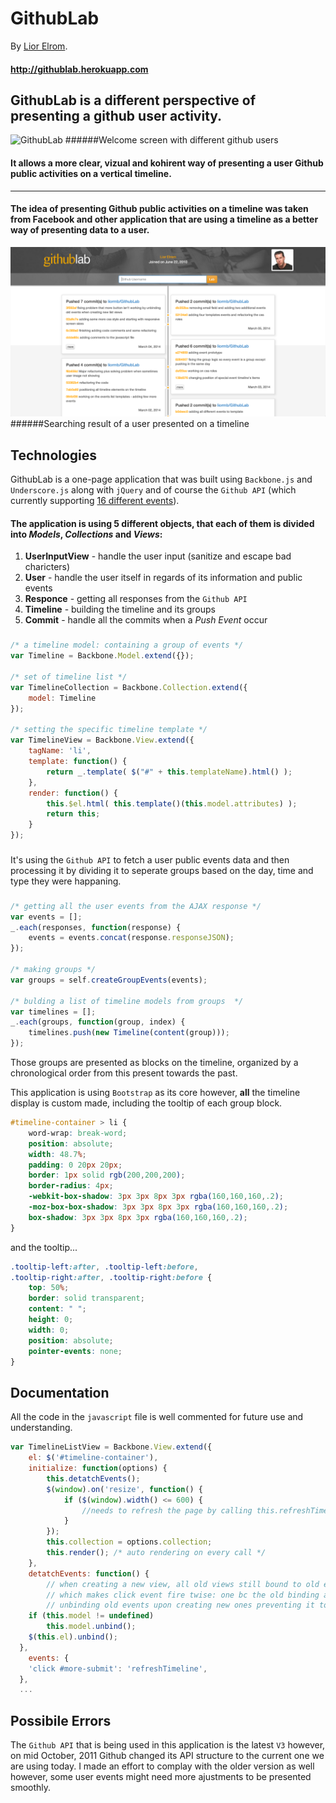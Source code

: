 # GithubLab
By [Lior Elrom](http://liormb.com/).

#### <http://githublab.herokuapp.com>

## GithubLab is a different perspective of presenting a github user activity.

![GithubLab](images/githublab-image1.png)
######Welcome screen with different github users

#### It allows a more clear, vizual and kohirent way of presenting a user Github public activities on a vertical timeline.

- - -

#### The idea of presenting Github public activities on a timeline was taken from Facebook and other application that are using a timeline as a better way of presenting data to a user.

![Example2](images/githublab-image2.png)
######Searching result of a user presented on a timeline

## Technologies

GithubLab is a one-page application that was built using ```Backbone.js``` and ```Underscore.js``` along with ```jQuery``` and of course the ```Github API``` (which currently supporting [16 different events](https://developer.github.com/v3/activity/events/)).

#### The application is using 5 different objects, that each of them is divided into _Models_, _Collections_ and _Views_:

1. **UserInputView** - handle the user input (sanitize and escape bad charicters)
2. **User** - handle the user itself in regards of its information and public events
3. **Responce** - getting all responses from the ```Github API```
4. **Timeline** - building the timeline and its groups
5. **Commit** - handle all the commits when a _Push Event_ occur

###

```javascript
/* a timeline model: containing a group of events */
var Timeline = Backbone.Model.extend({});

/* set of timeline list */
var TimelineCollection = Backbone.Collection.extend({
    model: Timeline
});

/* setting the specific timeline template */
var TimelineView = Backbone.View.extend({
	tagName: 'li',
	template: function() {
		return _.template( $("#" + this.templateName).html() );
	},
	render: function() {
		this.$el.html( this.template()(this.model.attributes) );
		return this;
	}
});
```
###

It's using the ```Github API``` to fetch a user public events data and then processing it by dividing it to seperate groups based on the day, time and type they were happaning.

###

```javascript
/* getting all the user events from the AJAX response */
var events = [];
_.each(responses, function(response) {
	events = events.concat(response.responseJSON);
});

/* making groups */
var groups = self.createGroupEvents(events);

/* bulding a list of timeline models from groups  */
var timelines = [];
_.each(groups, function(group, index) {
	timelines.push(new Timeline(content(group)));
});
```

Those groups are presented as blocks on the timeline, organized by a chronological order from this present towards the past.

This application is using ```Bootstrap``` as its core however, **all** the timeline display is custom made, including the tooltip of each group block.

```css
#timeline-container > li {
    word-wrap: break-word;
	position: absolute;
	width: 48.7%;
	padding: 0 20px 20px;
	border: 1px solid rgb(200,200,200);
	border-radius: 4px;
	-webkit-box-shadow: 3px 3px 8px 3px rgba(160,160,160,.2);
	-moz-box-box-shadow: 3px 3px 8px 3px rgba(160,160,160,.2);
	box-shadow: 3px 3px 8px 3px rgba(160,160,160,.2);
}
```
and the tooltip...
```css
.tooltip-left:after, .tooltip-left:before,
.tooltip-right:after, .tooltip-right:before {
    top: 50%;
	border: solid transparent;
	content: " ";
	height: 0;
	width: 0;
	position: absolute;
	pointer-events: none;
}
```

## Documentation

All the code in the ```javascript``` file is well commented for future use and understanding.
```javascript
var TimelineListView = Backbone.View.extend({
    el: $('#timeline-container'),
	initialize: function(options) {
		this.detatchEvents();
		$(window).on('resize', function() {
			if ($(window).width() <= 600) {
				//needs to refresh the page by calling this.refreshTimeline
			}	
		});
		this.collection = options.collection;
		this.render(); /* auto rendering on every call */
	},
	detatchEvents: function() {
		// when creating a new view, all old views still bound to old events
		// which makes click event fire twise: one bc the old binding and another for the new binding
		// unbinding old events upon creating new ones preventing it to happen 
   	if (this.model != undefined) 
   		this.model.unbind();
   	$(this.el).unbind();
  },
	events: {
    'click #more-submit': 'refreshTimeline',
  },
  ...
```

## Possibile Errors 
The ```Github API``` that is being used in this application is the latest ```V3``` however, on mid October, 2011 Github changed its API structure to the current one we are using today.
I made an effort to complay with the older version as well however, some user events might need more ajustments to be presented smoothly.
